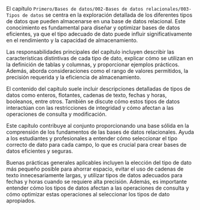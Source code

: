 El capítulo `Primero/Bases de datos/002-Bases de datos relacionales/003-Tipos de datos` se centra en la exploración detallada de los diferentes tipos de datos que pueden almacenarse en una base de datos relacional. Este conocimiento es fundamental para diseñar y optimizar bases de datos eficientes, ya que el tipo adecuado de dato puede influir significativamente en el rendimiento y la capacidad de almacenamiento.

Las responsabilidades principales del capítulo incluyen describir las características distintivas de cada tipo de dato, explicar cómo se utilizan en la definición de tablas y columnas, y proporcionar ejemplos prácticos. Además, aborda consideraciones como el rango de valores permitidos, la precisión requerida y la eficiencia de almacenamiento.

El contenido del capítulo suele incluir descripciones detalladas de tipos de datos como enteros, flotantes, cadenas de texto, fechas y horas, booleanos, entre otros. También se discute cómo estos tipos de datos interactúan con las restricciones de integridad y cómo afectan a las operaciones de consulta y modificación.

Este capítulo contribuye al conjunto proporcionando una base sólida en la comprensión de los fundamentos de las bases de datos relacionales. Ayuda a los estudiantes y profesionales a entender cómo seleccionar el tipo correcto de dato para cada campo, lo que es crucial para crear bases de datos eficientes y seguras.

Buenas prácticas generales aplicables incluyen la elección del tipo de dato más pequeño posible para ahorrar espacio, evitar el uso de cadenas de texto innecesariamente largas, y utilizar tipos de datos adecuados para fechas y horas cuando se requiere alta precisión. Además, es importante entender cómo los tipos de datos afectan a las operaciones de consulta y cómo optimizar estas operaciones al seleccionar los tipos de dato apropiados.
